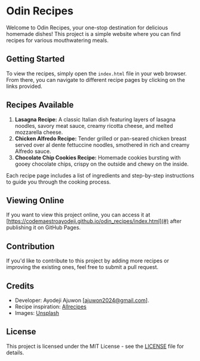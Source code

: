 # Odin Recipes

Welcome to Odin Recipes, your one-stop destination for delicious homemade dishes! This project is a simple website where you can find recipes for various mouthwatering meals.

## Getting Started

To view the recipes, simply open the `index.html` file in your web browser. From there, you can navigate to different recipe pages by clicking on the links provided.

## Recipes Available

1. **Lasagna Recipe:** A classic Italian dish featuring layers of lasagna noodles, savory meat sauce, creamy ricotta cheese, and melted mozzarella cheese.
2. **Chicken Alfredo Recipe:** Tender grilled or pan-seared chicken breast served over al dente fettuccine noodles, smothered in rich and creamy Alfredo sauce.
3. **Chocolate Chip Cookies Recipe:** Homemade cookies bursting with gooey chocolate chips, crispy on the outside and chewy on the inside.

Each recipe page includes a list of ingredients and step-by-step instructions to guide you through the cooking process.

## Viewing Online

If you want to view this project online, you can access it at [https://codemaestroayodeji.github.io/odin_recipes/index.html](#) after publishing it on GitHub Pages.

## Contribution

If you'd like to contribute to this project by adding more recipes or improving the existing ones, feel free to submit a pull request.

## Credits

- Developer: Ayodeji Ajuwon [ajuwon2024@gmail.com].
- Recipe inspiration: [Allrecipes](https://www.allrecipes.com/)
- Images: [Unsplash](https://unsplash.com/)

## License

This project is licensed under the MIT License - see the [LICENSE](LICENSE) file for details.
